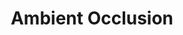 ---
title: "Ambient Occlusion"
description: "Ambient Occlusion"
pubDate: "2024-02-01"
updateDate: "2024-02-01"
heroImage: "./assets/5.png"
shader: 
    src: "/lighting/ambient_occlusion.frag"
---